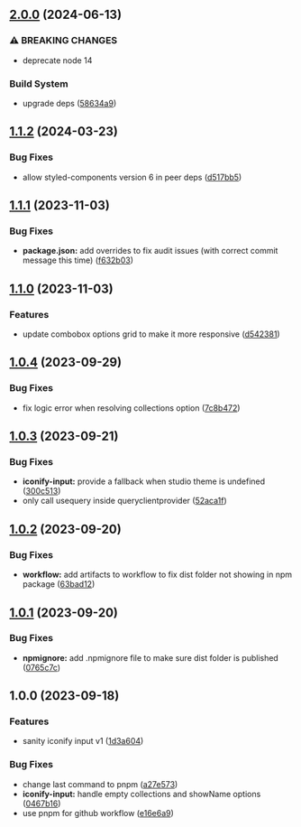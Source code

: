 ## [2.0.0](https://github.com/waspeer/sanity-plugin-iconify/compare/v1.1.2...v2.0.0) (2024-06-13)

### ⚠ BREAKING CHANGES

- deprecate node 14

### Build System

- upgrade deps ([58634a9](https://github.com/waspeer/sanity-plugin-iconify/commit/58634a976e822f375e90d331420ccd4d9625942e))

## [1.1.2](https://github.com/waspeer/sanity-plugin-iconify/compare/v1.1.1...v1.1.2) (2024-03-23)

### Bug Fixes

- allow styled-components version 6 in peer deps ([d517bb5](https://github.com/waspeer/sanity-plugin-iconify/commit/d517bb5f74b5cf27ecd10045b685c9ef4ff3149f))

## [1.1.1](https://github.com/waspeer/sanity-plugin-iconify/compare/v1.1.0...v1.1.1) (2023-11-03)

### Bug Fixes

- **package.json:** add overrides to fix audit issues (with correct commit message this time) ([f632b03](https://github.com/waspeer/sanity-plugin-iconify/commit/f632b03bd8b7962a98a91b073ab897cc2d7b01af))

## [1.1.0](https://github.com/waspeer/sanity-plugin-iconify/compare/v1.0.4...v1.1.0) (2023-11-03)

### Features

- update combobox options grid to make it more responsive ([d542381](https://github.com/waspeer/sanity-plugin-iconify/commit/d542381e5fa2c17a3b5d439d13900c3d87b91747))

## [1.0.4](https://github.com/waspeer/sanity-plugin-iconify/compare/v1.0.3...v1.0.4) (2023-09-29)

### Bug Fixes

- fix logic error when resolving collections option ([7c8b472](https://github.com/waspeer/sanity-plugin-iconify/commit/7c8b472610611f63b1871868fe26415531bda2e2))

## [1.0.3](https://github.com/waspeer/sanity-plugin-iconify/compare/v1.0.2...v1.0.3) (2023-09-21)

### Bug Fixes

- **iconify-input:** provide a fallback when studio theme is undefined ([300c513](https://github.com/waspeer/sanity-plugin-iconify/commit/300c513db2e491fe0c14b2a1b455ba7f5d3d9096))
- only call usequery inside queryclientprovider ([52aca1f](https://github.com/waspeer/sanity-plugin-iconify/commit/52aca1fd7c60e3c9c34ae9ab9d801179354f7489))

## [1.0.2](https://github.com/waspeer/sanity-plugin-iconify/compare/v1.0.1...v1.0.2) (2023-09-20)

### Bug Fixes

- **workflow:** add artifacts to workflow to fix dist folder not showing in npm package ([63bad12](https://github.com/waspeer/sanity-plugin-iconify/commit/63bad128a5dd66d758f692b3527ba6328773d994))

## [1.0.1](https://github.com/waspeer/sanity-plugin-iconify/compare/v1.0.0...v1.0.1) (2023-09-20)

### Bug Fixes

- **npmignore:** add .npmignore file to make sure dist folder is published ([0765c7c](https://github.com/waspeer/sanity-plugin-iconify/commit/0765c7c3950490442398a9b0d0f711649b0a4aad))

## 1.0.0 (2023-09-18)

### Features

- sanity iconify input v1 ([1d3a604](https://github.com/waspeer/sanity-plugin-iconify/commit/1d3a6046ad45cb849fc7c62ab93d3b22fffb9f9d))

### Bug Fixes

- change last command to pnpm ([a27e573](https://github.com/waspeer/sanity-plugin-iconify/commit/a27e573147f23690e773c31c08717fe3ff398744))
- **iconify-input:** handle empty collections and showName options ([0467b16](https://github.com/waspeer/sanity-plugin-iconify/commit/0467b16524e3113e32ff0f1bf356aafce275496a))
- use pnpm for github workflow ([e16e6a9](https://github.com/waspeer/sanity-plugin-iconify/commit/e16e6a903f16eaae6c44ac2b55f6db39abdc0311))
